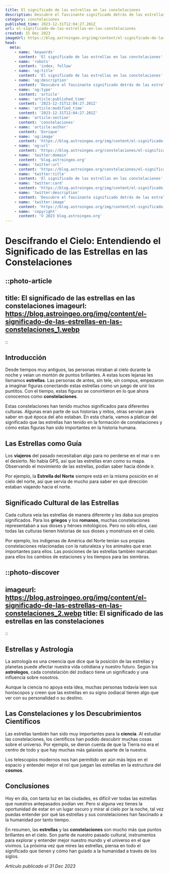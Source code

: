 ```yaml
---
title: El significado de las estrellas en las constelaciones
description: Descubre el fascinante significado detrás de las estrellas en las constelaciones y cómo las culturas antiguas interpretaron el cielo nocturno.
category: constelaciones
published_time: 2023-12-31T12:04:27.201Z
url: el-significado-de-las-estrellas-en-las-constelaciones
created: 31 Dec 2023
imageUrl: https://blog.astroingeo.org/img/content/el-significado-de-las-estrellas-en-las-constelaciones_1.webp
head:
  meta:
    - name: 'keywords'
      content: 'El significado de las estrellas en las constelaciones'
    - name: 'robots'
      content: 'index, follow'
    - name: 'og:title'
      content: 'El significado de las estrellas en las constelaciones'
    - name: 'og:description'
      content: 'Descubre el fascinante significado detrás de las estrellas en las constelaciones y cómo las culturas antiguas interpretaron el cielo nocturno.'
    - name: 'og:type'
      content: 'article'
    - name: 'article:published_time'
      content: '2023-12-31T12:04:27.201Z'
    - name: 'article:modified_time'
      content: '2023-12-31T12:04:27.201Z'
    - name: 'article:section'
      content: 'constelaciones'
    - name: 'article:author'
      content: 'Enrique'
    - name: 'og:image'
      content: 'https://blog.astroingeo.org/img/content/el-significado-de-las-estrellas-en-las-constelaciones_1.webp'
    - name: 'og:url'
      content: 'https://blog.astroingeo.org/constelaciones/el-significado-de-las-estrellas-en-las-constelaciones'
    - name: 'twitter:domain'
      content: 'blog.astroingeo.org'
    - name: 'twitter:url'
      content: 'https://blog.astroingeo.org/constelaciones/el-significado-de-las-estrellas-en-las-constelaciones'
    - name: 'twitter:title'
      content: 'El significado de las estrellas en las constelaciones'
    - name: 'twitter:card'
      content: 'https://blog.astroingeo.org/img/content/el-significado-de-las-estrellas-en-las-constelaciones_1.webp'
    - name: 'twitter:description'
      content: 'Descubre el fascinante significado detrás de las estrellas en las constelaciones y cómo las culturas antiguas interpretaron el cielo nocturno.'
    - name: 'twitter:image'
      content: 'https://blog.astroingeo.org/img/content/el-significado-de-las-estrellas-en-las-constelaciones_1.webp'
    - name: 'copyright'
      content: '© 2023 blog.astroingeo.org'
---
```

# Descifrando el Cielo: Entendiendo el Significado de las Estrellas en las Constelaciones

::photo-article
---
title: El significado de las estrellas en las constelaciones
imageurl: https://blog.astroingeo.org/img/content/el-significado-de-las-estrellas-en-las-constelaciones_1.webp
---
::

## Introducción

Desde tiempos muy antiguos, las personas miraban al cielo durante la noche y veían un montón de puntos brillantes. A estas luces lejanas les llamamos **estrellas**. Las personas de antes, sin tele, sin compus, empezaron a imaginar figuras conectando estas estrellas como un juego de unir los puntitos. Con el tiempo, estas figuras se convirtieron en lo que ahora conocemos como **constelaciones**.

Estas constelaciones han tenido muchos significados para diferentes culturas. Algunas eran parte de sus historias y mitos, otras servían para saber en qué época del año estaban. En esta charla, vamos a platicar del significado que las estrellas han tenido en la formación de constelaciones y cómo estas figuras han sido importantes en la historia humana.

## Las Estrellas como Guía

Los **viajeros** del pasado necesitaban algo para no perderse en el mar o en el desierto. No había GPS, así que las estrellas eran como su mapa. Observando el movimiento de las estrellas, podían saber hacia dónde ir.

Por ejemplo, la **Estrella del Norte** siempre está en la misma posición en el cielo del norte, así que servía de mucho para saber en qué dirección estaban viajando hacia el norte.

## Significado Cultural de las Estrellas

Cada cultura veía las estrellas de manera diferente y les daba sus propios significados. Para los **griegos** y los **romanos**, muchas constelaciones representaban a sus dioses y héroes mitológicos. Pero no sólo ellos, casi todas las culturas tienen historias de sus dioses y monstruos en el cielo.

Por ejemplo, los indígenas de América del Norte tenían sus propias constelaciones relacionadas con la naturaleza y los animales que eran importantes para ellos. Las posiciones de las estrellas también marcaban para ellos los cambios de estaciones y los tiempos para las siembras.


::photo-discover
---
imageurl: https://blog.astroingeo.org/img/content/el-significado-de-las-estrellas-en-las-constelaciones_2.webp
title: El significado de las estrellas en las constelaciones
---
::

## Estrellas y Astrología

La astrología es una creencia que dice que la posición de las estrellas y planetas puede afectar nuestra vida cotidiana y nuestro futuro. Según los **astrologos**, cada constelación del zodiaco tiene un significado y una influencia sobre nosotros.

Aunque la ciencia no apoya esta idea, muchas personas todavía leen sus horóscopos y creen que las estrellas en su signo zodiacal tienen algo que ver con su personalidad o su destino.

## Las Constelaciones y los Descubrimientos Científicos

Las estrellas también han sido muy importantes para la **ciencia**. Al estudiar las constelaciones, los científicos han podido descubrir muchas cosas sobre el universo. Por ejemplo, se dieron cuenta de que la Tierra no era el centro de todo y que hay muchas más galaxias aparte de la nuestra.

Los telescopios modernos nos han permitido ver aún más lejos en el espacio y entender mejor el rol que juegan las estrellas en la estructura del **cosmos**.

## Conclusiones

Hoy en día, con tanta luz en las ciudades, es difícil ver todas las estrellas que nuestros antepasados podían ver. Pero si alguna vez tienes la oportunidad de estar en un lugar oscuro y mirar al cielo por la noche, tal vez puedas entender por qué las estrellas y sus constelaciones han fascinado a la humanidad por tanto tiempo.

En resumen, las **estrellas** y las **constelaciones** son mucho más que puntos brillantes en el cielo. Son parte de nuestro pasado cultural, instrumentos para explorar y entender mejor nuestro mundo y el universo en el que vivimos. La próxima vez que mires las estrellas, piensa en todo el significado que tienen y cómo han guiado a la humanidad a través de los siglos.

_Artículo publicado el 31 Dec 2023_